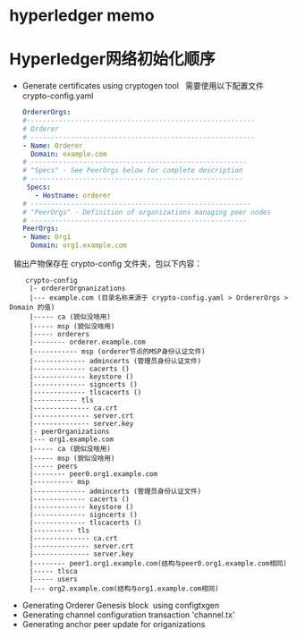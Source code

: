 # hyperledger memo

# Hyperledger网络初始化顺序
 - Generate certificates using cryptogen tool
   需要使用以下配置文件 crypto-config.yaml
   ```yaml
   OrdererOrgs:
   #---------------------------------------------------------
   # Orderer
   # --------------------------------------------------------
   - Name: Orderer
     Domain: example.com
   # ------------------------------------------------------
   # "Specs" - See PeerOrgs below for complete description
   # -----------------------------------------------------
    Specs:
      - Hostname: orderer
   # -------------------------------------------------------
   # "PeerOrgs" - Definition of organizations managing peer nodes
   # ------------------------------------------------------
   PeerOrgs:
   - Name: Org1
     Domain: org1.example.com
   ```
   
   输出产物保存在 crypto-config 文件夹，包以下内容：
   
```
    crypto-config
     |- ordererOrgnanizations
     |--- example.com (目录名称来源于 crypto-config.yaml > OrdererOrgs > Domain 的值)
     |----- ca (貌似没啥用)
     |----- msp (貌似没啥用)
     |----- orderers
     |-------- orderer.example.com
     |----------- msp (orderer节点的MSP身份认证文件)
     |------------- admincerts (管理员身份认证文件)
     |------------- cacerts ()
     |------------- keystore ()
     |------------- signcerts ()
     |------------- tlscacerts ()
     |----------- tls
     |-------------- ca.crt
     |-------------- server.crt
     |-------------- server.key
     |- peerOrganizations
     |--- org1.example.com
     |----- ca (貌似没啥用)
     |----- msp (貌似没啥用)
     |----- peers 
     |-------- peer0.org1.example.com
     |---------- msp
     |------------- admincerts (管理员身份认证文件)
     |------------- cacerts ()
     |------------- keystore ()
     |------------- signcerts ()
     |------------- tlscacerts ()
     |---------- tls
     |-------------- ca.crt
     |-------------- server.crt
     |-------------- server.key
     |-------- peer1.org1.example.com(结构与peer0.org1.example.com相同)
     |----- tlsca
     |----- users
     |--- org2.example.com(结构与org1.example.com相同)
 ```
 
 - Generating Orderer Genesis block  using configtxgen
 - Generating channel configuration transaction 'channel.tx'
 - Generating anchor peer update for origanizations
 
